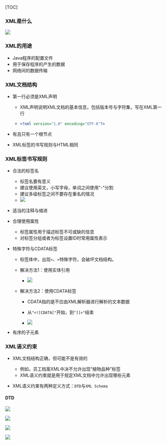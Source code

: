 [TOC]





### XML是什么

![](http://a1.qpic.cn/psb?/V11ree7s3wel2Y/dGSy4*OT3rXSPlYZVgvQCKQlWfnMeDNCtX.t9.4DE2A!/c/dDQBAAAAAAAA&ek=1&kp=1&pt=0&bo=vQTJAgAAAAADN2A!&tl=1&vuin=3481376519&tm=1536231600&sce=60-2-2&rf=0-0)

### XML的用途

+ Java程序的配置文件
+ 用于保存程序的产生的数据
+ 网络间的数据传输

### XML文档结构

+ 第一行必须是XML声明

  - XML声明说明XML文档的基本信息，包括版本号与字符集，写在XML第一行

  - ```xml
    <?xml version="1.0" encoding="UTF-8"?>
    ```

+ 有且只有一个根节点

+ XML标签的书写规则与HTML相同

### XML标签书写规则

+ 合法的标签名

  - 标签名要有意义
  - 建议使用英文，小写字母，单词之间使用"-"分割
  - 建议多级标签之间不要存在重名的情况
  - ![](http://a2.qpic.cn/psb?/V11ree7s3wel2Y/TO*SQC7ACX0*9Xvf0AzpuBN5tU9oeTWGIvWtmbVNnUo!/c/dC0BAAAAAAAA&ek=1&kp=1&pt=0&bo=lAMCAQAAAAADJ5Y!&tl=1&vuin=3481376519&tm=1536235200&sce=60-2-2&rf=0-0)

+ 适当的注释与缩进

+ 合理使用属性

  - 标签属性用于描述标签不可或缺的信息
  - 对标签分组或者为标签设置ID时常用属性表示

+ 特殊字符与CDATA标签

  - 标签体中，出现`<`、`>`特殊字符，会破坏文档结构。

  - 解决方法1：使用实体引用

    - ![](http://a3.qpic.cn/psb?/V11ree7s3wel2Y/quniQ5l62Ha9oftEDxfpOQzLDdrID40bPyx0X.1ABek!/c/dFIBAAAAAAAA&ek=1&kp=1&pt=0&bo=1AJXAQAAAAADF7I!&tl=1&vuin=3481376519&tm=1536235200&sce=60-2-2&rf=0-0)

  - 解决方法2：使用CDATA标签

    - CDATA指的是不应由XML解析器进行解析的文本数据

    - 从`"<![CDATA["`开始，到`"]]>"`结束

    - ![](http://a3.qpic.cn/psb?/V11ree7s3wel2Y/8.IcrQqMS5zufhpubThQLhNz2gV3AnT2w7wNPzkxJFI!/m/dDYBAAAAAAAAnull&bo=AAPGAQAAAAADB.Y!&rf=photolist&t=5)

      

+ 有序的子元素



### XML语义约束

+ XML文档结构正确，但可能不是有效的

  - 例如，员工档案XML中决不允许出现“植物品种”标签
  - XML语义约束就是用于规定XML文档中允许出现哪些元素
+ XML语义约束有两种定义方式：`DTD`与`XML Schema`

#### DTD

![](http://m.qpic.cn/psb?/V11ree7s3wel2Y/BFu5K1WSxBCRYnbjMlhk.an0*.MA2*E5yjxF4Wfm7lc!/b/dEYBAAAAAAAA&bo=HwSjAgAAAAADN6g!&rf=viewer_4)

![](http://m.qpic.cn/psb?/V11ree7s3wel2Y/BoX4Cf1wKi.Dw7x98kgVAh7Fybi2Y6wrZ64yFVrv7Go!/b/dDcBAAAAAAAA&bo=kwSeAgAAAAADNxk!&rf=viewer_4)

![](http://a2.qpic.cn/psb?/V11ree7s3wel2Y/tDI6aqEXGTP0ad2k3*90.QC9Q9o37vkTInccSBy94UM!/c/dEkBAAAAAAAA&ek=1&kp=1&pt=0&bo=IwSnAgAAAAADN5A!&tl=1&vuin=3481376519&tm=1536235200&sce=60-2-2&rf=0-0)

![](http://a4.qpic.cn/psb?/V11ree7s3wel2Y/iAaWKeVOmsoSnIkXLfvQF6G6tuIghKV601esKFjaLB8!/c/dFMBAAAAAAAA&ek=1&kp=1&pt=0&bo=4wPiAQAAAAADJwE!&tl=1&vuin=3481376519&tm=1536235200&sce=60-2-2&rf=0-0)